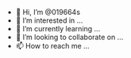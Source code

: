 - 👋 Hi, I’m @019664s
- 👀 I’m interested in ...
- 🌱 I’m currently learning ...
- 💞️ I’m looking to collaborate on ...
- 📫 How to reach me ...

<!---
019664s/019664s is a ✨ special ✨ repository because its `README.md` (this file) appears on your GitHub profile.
You can click the Preview link to take a look at your changes.
--->
